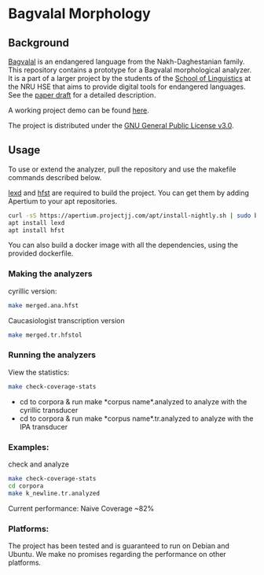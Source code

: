 # Bagvalal Morphology
## Background
[Bagvalal](https://en.wikipedia.org/wiki/Bagvalal_language) is an endangered language from the Nakh-Daghestanian family.
This repository contains a prototype for a Bagvalal morphological analyzer. It is a part of a larger project by the students of the [School of Linguistics](https://ling.hse.ru/en/) at the NRU HSE that aims to provide digital tools for endangered languages.
See the [paper draft](https://docs.google.com/document/d/1-jmHmJKq803GnBjPasgo-X8pdjsX88qaX1eYLcp17Og/edit?usp=sharing) for a detailed description.

A working project demo can be found [here](http://87.247.157.119:5000/parsers).

The project is distributed under the [GNU General Public License v3.0](https://github.com/ruthenian8/bagvalal/blob/preprocessing/LICENSE).

## Usage

To use or extend the analyzer, pull the repository and use the makefile commands described below.

[lexd](https://github.com/apertium/lexd) and [hfst](https://github.com/hfst/hfst) are required to build the project. You can get them by adding Apertium to your apt repositories.
```bash
curl -sS https://apertium.projectjj.com/apt/install-nightly.sh | sudo bash
apt install lexd
apt install hfst
```

You can also build a docker image with all the dependencies, using the provided dockerfile.

### Making the analyzers
cyrillic version:
```bash
make merged.ana.hfst
```
Caucasiologist transcription version
```bash
make merged.tr.hfstol
```

### Running the analyzers
View the statistics:
```bash
make check-coverage-stats
```
* cd to corpora & run make \*corpus name\*.analyzed to analyze with the cyrillic transducer
* cd to corpora & run make \*corpus name\*.tr.analyzed to analyze with the IPA transducer

### Examples:
check and analyze
```bash
make check-coverage-stats
cd corpora
make k_newline.tr.analyzed
```

Current performance: Naive Coverage ~82%

### Platforms:
The project has been tested and is guaranteed to run on Debian and Ubuntu. We make no promises regarding the performance on other platforms.